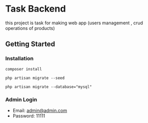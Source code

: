 # Task Backend

this project is task for making web app (users management  , crud operations of products)

## Getting Started

### Installation

```
composer install
```
```
php artisan migrate --seed
```
```
php artisan migrate --database="mysql"
```

### Admin Login

* Email: admin@admin.com
* Password: 11111
